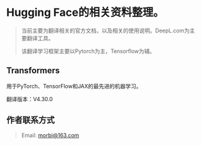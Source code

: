Hugging Face的相关资料整理。
===========================
>当前主要为翻译相关的官方文档，以及相关的使用说明。DeepL.com为主要翻译工具。
>
>该翻译学习框架主要以Pytorch为主，Tensorflow为辅。

## Transformers

用于PyTorch、TensorFlow和JAX的最先进的机器学习。

翻译版本：V4.30.0

## 作者联系方式

>Email: morbi@163.com